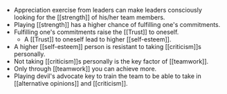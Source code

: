 - Appreciation exercise from leaders can make leaders consciously looking for the [[strength]] of his/her team members.
- Playing [[strength]] has a higher chance of fulfilling one's commitments.
- Fulfilling one's commitments raise the [[Trust]] to oneself.
    - A [[Trust]] to oneself lead to higher [[self-esteem]].
- A higher [[self-esteem]] person is resistant to taking [[criticism]]s personally.
- Not taking [[criticism]]s personally is the key factor of [[teamwork]].
- Only through [[teamwork]] you can achieve more.
- Playing devil's advocate key to train the team to be able to take in [[alternative opinions]] and [[criticism]].
